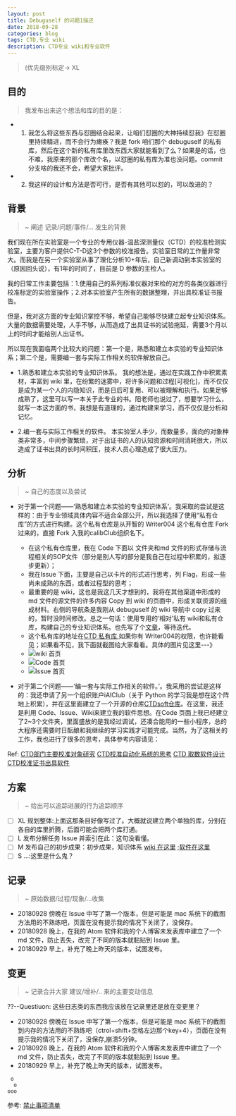 ```yaml
---
layout: post
title: Debuguself 的问题1描述
date: 2018-09-28
categories: blog
tags: CTD,专业 wiki
description: CTD专业 wiki和专业软件
---
```


> (优先级别标定-> XL

## 目的

> 我发布出来这个想法和库的目的是：

- 1. 我怎么将这些东西与怼圈结合起来，让咱们怼圈的大神持续怼我》在怼圈里持续精进，而不会行为瘫痪？我是 fork 咱们那个 debuguself 的私有库，然后在这个新的私有库里改东西大家就能看到了么？如果是的话，也不难，我原来的那个库改个名，以怼圈的私有库为准也没问题。commit 分支啥的我还不会，希望大家批评。

- 2. 我这样的设计和方法是否可行，是否有其他可以怼的，可以改进的？

## 背景
> ~ 阐述 记录/问题/事件/... 发生的背景

我们现在所在实验室是一个专业的专用仪器-温盐深测量仪（CTD）的校准检测实验室，主要为客户提供C-T-D这3个参数的校准报告。实验室日常的工作量非常大。而我是在另一个实验室从事了理化分析10+年后，自己新调动到本实验室的（原因回头说），有1年的时间了，目前是 D 参数的主检人。

我的日常工作主要包括：1.使用自己的系列标准仪器对来检的对方的各类仪器进行校准标定的实验室操作；2.对本实验室产生所有的数据整理，并出具校准证书报告。

但是，我对这方面的专业知识掌控不够，希望自己能够尽快建立起专业知识体系。大量的数据需要处理，人手不够，从而造成了出具证书的试验拖延，需要3个月以上的时间才能给别人出证书。

所以现在我面临两个比较大的问题：第一个是，熟悉和建立本实验的专业知识体系；第二个是，需要编一套与实际工作相关的软件解放自己。

- 1.熟悉和建立本实验的专业知识体系。
我的想法是，通过在实践工作中积累素材，丰富到 wiki 里，在纷繁的迷雾中，将许多问题和过程[可视化]，而不仅仅是成为某一个人的内隐知识，而是日后可复用、可以被理解和执行。如果足够成熟了，这里可以写一本关于此专业的书。阳老师也说过了，想要学习什么，就写一本这方面的书，我想是有道理的，通过构建来学习，而不仅仅是分析和记忆。


- 2.编一套与实际工作相关的软件。
本实验室人手少，而数量多，面向的对象种类非常多，中间步骤繁琐，对于出证书的人的认知资源和时间消耗很大，所以造成了证书出具的长时间积压，技术人员心理造成了很大压力。



## 分析
> ~ 自己的态度以及尝试

- 对于第一个问题——‘熟悉和建立本实验的专业知识体系’。我采取的尝试是这样的：由于专业领域具体内容不适合全部公开，所以我选择了使用“私有仓库”的方式进行构建。这个私有仓库是从开智的 Writer004 这个私有仓库 Fork 过来的，直接 Fork 入我的calibClub组织名下。
    - 在这个私有仓库里，我在 Code 下面以 文件夹和md 文件的形式存储与流程相关的SOP文件（部分是别人写的部分是我自己在过程中积累的，拟逐步更新）；
    - 我在Issue 下面，主要是自己以卡片的形式进行思考，列 Flag，形成一些尚未成熟的东西，或者过程型的思考；
    - 最重要的是 wiki，这也是我这几天才想到的，我将在其他渠道中形成的 md 文件的源文件的许多内容 Copy 到 wiki 的页面中，形成关联资源的组成材料。右侧的导航条是我刚从 debuguself 的 wiki 导航中 copy 过来的，暂时没时间修改。总之一句话：使用专用的‘相对’私有 wiki和私有仓库，构建自己的专业知识体系。也先写了个[文章](http://xiaoyan.work/blog/2018/07/07/SelfCultivationPressureCalibrationBusiness/)，等待迭代。
    - 这个私有库的地址在[CTD 私有库](https://github.com/calibClub/CTD/),如果你有 Writer004的权限，也许能看见；如果看不见，我下面就截图给大家看看。具体的图片见这里---》
    - ![wiki 首页](https://upload-images.jianshu.io/upload_images/3785456-eae0f42e95675a7f.png?imageMogr2/auto-orient/strip%7CimageView2/2/w/1240)
    - ![Code 首页](https://upload-images.jianshu.io/upload_images/3785456-22e1f23223d453a9.png?imageMogr2/auto-orient/strip%7CimageView2/2/w/1240)
    - ![Issue 首页](https://upload-images.jianshu.io/upload_images/3785456-a2125ca867bb22bf.png?imageMogr2/auto-orient/strip%7CimageView2/2/w/1240)


- 对于第二个问题——‘编一套与实际工作相关的软件。’。我采用的尝试是这样的：我还申请了另一个组织账户iAIClub（关于 Python 的学习我是想在这个阵地上积累），并在这里面建立了一个开源的仓库[CTDsoft仓库](https://github.com/iAIClub/CTDsoft)。在这里，我还是利用 Code、Issue、Wiki来建立我的软件思想。在Code 页面上我已经建立了2~3个文件夹，里面盛放的是我经过调试，还凑合能用的一些小程序，总的大程序还需要时日酝酿和我继续的学习实践才可能完成。当然，为了这相关的工作，我也进行了很多的思考，具体参考内容请见：

Ref:
[CTD部门主要校准对象研究](http://xiaoyan.work/blog/2018/03/27/CTD_MainServiceTargetMachines/)
[CTD校准自动化系统的思考](http://xiaoyan.work/blog/2018/03/13/CTD_CalibrationServicesAutomation/)
[CTD 取数软件设计](http://xiaoyan.work/blog/2018/08/29/DataRetrieveCTDAPP/)
[CTD校准证书出具软件](http://xiaoyan.work/blog/2018/07/10/CTD_CaliCertificateSoftwarePy/)


## 方案
> ~ 给出可以追踪进展的行为追踪顺序

- [ ] XL 规划整体:上面这那条目好像写过了。大概就说建立两个单独的库，分别在各自的库里折腾，后面可能会把两个库打通。
- [ ] L 发布分解任务 Issue 并索引在此：这句没看懂。
- [ ] M 发布自己的初步成果：初步成果，知识体系 [wiki 在这里](https://github.com/calibClub/CTD/wiki) ;[软件在这里](https://github.com/iAIClub/CTDsoft)
- [ ] S ...:这里是什么鬼？  

## 记录
> ~ 原始数据/过程/现象/...收集

- 20180928 傍晚在 Issue 中写了第一个版本，但是可能是 mac 系统下的截图方法用的不熟练吧，页面在没有提示我的情况下关闭了，没保存。
- 20180928 晚上，在我的 Atom 软件和我的个人博客未发表库中建立了一个 md 文件，防止丢失，改完了不同的版本就黏贴到 Issue 里。
- 20180929 早上，补充了晚上昨天的版本，试图发布。

## 变更
> ~ 记录合并大家 建议/增补/.. 来的主要变动信息

??--Questiuon: 这些日志类的东西我应该放在记录里还是放在变更里？


- 20180928 傍晚在 Issue 中写了第一个版本，但是可能是 mac 系统下的截图到内存的方法用的不熟练吧（ctrol+shift+空格左边那个key+4），页面在没有提示我的情况下关闭了，没保存,崩溃5分钟。
- 20180928 晚上，在我的 Atom 软件和我的个人博客未发表库中建立了一个 md 文件，防止丢失，改完了不同的版本就黏贴到 Issue 里。
- 20180929 早上，补充了晚上昨天的版本，试图发布。

```
 o
  o
ooo
```
参考: [禁止事项清单](https://github.com/DebugUself/du4proto/wiki/HbNotDoIt)
